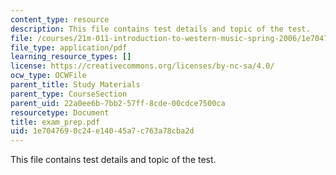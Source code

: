 ```yaml
---
content_type: resource
description: This file contains test details and topic of the test.
file: /courses/21m-011-introduction-to-western-music-spring-2006/1e7047690c24e14045a7c763a78cba2d_exam_prep.pdf
file_type: application/pdf
learning_resource_types: []
license: https://creativecommons.org/licenses/by-nc-sa/4.0/
ocw_type: OCWFile
parent_title: Study Materials
parent_type: CourseSection
parent_uid: 22a0ee6b-7bb2-57ff-8cde-00cdce7500ca
resourcetype: Document
title: exam_prep.pdf
uid: 1e704769-0c24-e140-45a7-c763a78cba2d
---
```

This file contains test details and topic of the test.